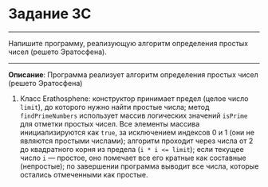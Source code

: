 # Задание 3C
***
Напишите программу, реализующую алгоритм определения простых чисел (решето Эратосфена).
***
**Описание**: Программа реализует алгоритм определения простых чисел (решето Эратосфена)
1. Класс Erathosphene: конструктор принимает предел (целое число `limit`), до которого нужно найти простые числа; метод `findPrimeNumbers` использует массив логических значений `isPrime` для отметки простых чисел. Все элементы массива инициализируются как `true`, за исключением индексов 0 и 1 (они не являются простыми числами); алгоритм проходит через числа от 2 до квадратного корня из предела (`i * i <= limit`); если текущее число `i` — простое, оно помечает все его кратные как составные (непростые); по завершении программа выводит все числа, которые остались отмеченными как простые.
